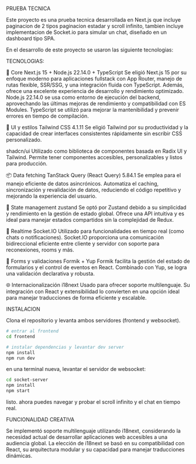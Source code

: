 PRUEBA TECNICA

Este proyecto es una prueba tecnica desarrollada en Next.js que incluye paginacion de 2 tipos paginacion estadar y scroll infinito, tambien incluye implementacion de Socket.io para simular un chat, diseñado en un dashboard tipo SPA.

En el desarrollo de este proyecto se usaron las siguiente tecnologias:

TECNOLOGIAS:

🧱 Core
Next.js 15 + Node.js 22.14.0 + TypeScript
Se eligió Next.js 15 por su enfoque moderno para aplicaciones fullstack con App Router, manejo de rutas flexible, SSR/SSG, y una integración fluida con TypeScript. Además, ofrece una excelente experiencia de desarrollo y rendimiento optimizado.
Node.js 22.14.0 se usa como entorno de ejecución del backend, aprovechando las últimas mejoras de rendimiento y compatibilidad con ES Modules.
TypeScript se utilizó para mejorar la mantenibilidad y prevenir errores en tiempo de compilación.

🎨 UI y estilos
Tailwind CSS 4.1.11
Se eligió Tailwind por su productividad y la capacidad de crear interfaces consistentes rápidamente sin escribir CSS personalizado.

shadcn/ui
Utilizado como biblioteca de componentes basada en Radix UI y Tailwind. Permite tener componentes accesibles, personalizables y listos para producción.

📦 Data fetching
TanStack Query (React Query) 5.84.1
Se emplea para el manejo eficiente de datos asincrónicos. Automatiza el caching, sincronización y revalidación de datos, reduciendo el código repetitivo y mejorando la experiencia del usuario.

🧠 State management
zustand
Se optó por Zustand debido a su simplicidad y rendimiento en la gestión de estado global. Ofrece una API intuitiva y es ideal para manejar estados compartidos sin la complejidad de Redux.

💬 Realtime
Socket.IO
Utilizado para funcionalidades en tiempo real (como chats o notificaciones). Socket.IO proporciona una comunicación bidireccional eficiente entre cliente y servidor con soporte para reconexiones, rooms y más.

📝 Forms y validaciones
Formik + Yup
Formik facilita la gestión del estado de formularios y el control de eventos en React. Combinado con Yup, se logra una validación declarativa y robusta.

🌐 Internacionalización
i18next
Usado para ofrecer soporte multilenguaje. Su integración con React y extensibilidad lo convierten en una opción ideal para manejar traducciones de forma eficiente y escalable. 

INSTALACION

Clona el repositorio y levanta ambos servidores (frontend y websocket).

```bash
# entrar al frontend
cd frontend

# instalar dependencias y levantar dev server
npm install
npm run dev
```
en una terminal nueva, levantar el servidor de websocket:
```bash
cd socket-server
npm install
npm start
```
listo. ahora puedes navegar y probar el scroll infinito y el chat en tiempo real.

FUNCIONALIDAD CREATIVA

Se implementó soporte multilenguaje utilizando i18next, considerando la necesidad actual de desarrollar aplicaciones web accesibles a una audiencia global. La elección de i18next se basó en su compatibilidad con React, su arquitectura modular y su capacidad para manejar traducciones dinámicas.




